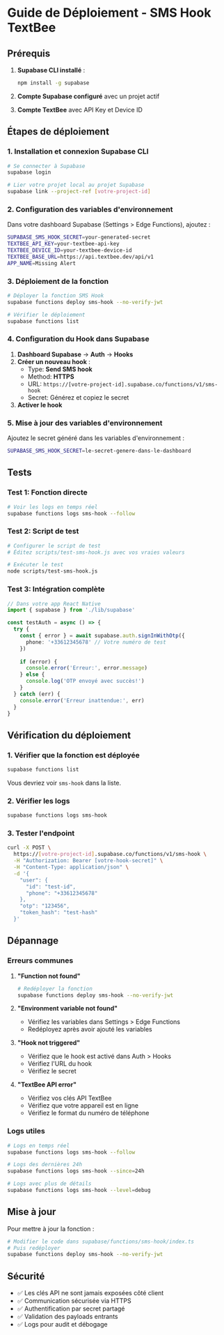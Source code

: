 # Guide de Déploiement - SMS Hook TextBee

## Prérequis

1. **Supabase CLI installé** :
   ```bash
   npm install -g supabase
   ```

2. **Compte Supabase configuré** avec un projet actif

3. **Compte TextBee** avec API Key et Device ID

## Étapes de déploiement

### 1. Installation et connexion Supabase CLI

```bash
# Se connecter à Supabase
supabase login

# Lier votre projet local au projet Supabase
supabase link --project-ref [votre-project-id]
```

### 2. Configuration des variables d'environnement

Dans votre dashboard Supabase (Settings > Edge Functions), ajoutez :

```bash
SUPABASE_SMS_HOOK_SECRET=your-generated-secret
TEXTBEE_API_KEY=your-textbee-api-key
TEXTBEE_DEVICE_ID=your-textbee-device-id
TEXTBEE_BASE_URL=https://api.textbee.dev/api/v1
APP_NAME=Missing Alert
```

### 3. Déploiement de la fonction

```bash
# Déployer la fonction SMS Hook
supabase functions deploy sms-hook --no-verify-jwt

# Vérifier le déploiement
supabase functions list
```

### 4. Configuration du Hook dans Supabase

1. **Dashboard Supabase** → **Auth** → **Hooks**
2. **Créer un nouveau hook** :
   - Type: **Send SMS hook**
   - Method: **HTTPS**
   - URL: `https://[votre-project-id].supabase.co/functions/v1/sms-hook`
   - Secret: Générez et copiez le secret
3. **Activer le hook**

### 5. Mise à jour des variables d'environnement

Ajoutez le secret généré dans les variables d'environnement :

```bash
SUPABASE_SMS_HOOK_SECRET=le-secret-genere-dans-le-dashboard
```

## Tests

### Test 1: Fonction directe

```bash
# Voir les logs en temps réel
supabase functions logs sms-hook --follow
```

### Test 2: Script de test

```bash
# Configurer le script de test
# Éditez scripts/test-sms-hook.js avec vos vraies valeurs

# Exécuter le test
node scripts/test-sms-hook.js
```

### Test 3: Intégration complète

```typescript
// Dans votre app React Native
import { supabase } from './lib/supabase'

const testAuth = async () => {
  try {
    const { error } = await supabase.auth.signInWithOtp({
      phone: '+33612345678' // Votre numéro de test
    })
    
    if (error) {
      console.error('Erreur:', error.message)
    } else {
      console.log('OTP envoyé avec succès!')
    }
  } catch (err) {
    console.error('Erreur inattendue:', err)
  }
}
```

## Vérification du déploiement

### 1. Vérifier que la fonction est déployée

```bash
supabase functions list
```

Vous devriez voir `sms-hook` dans la liste.

### 2. Vérifier les logs

```bash
supabase functions logs sms-hook
```

### 3. Tester l'endpoint

```bash
curl -X POST \
  https://[votre-project-id].supabase.co/functions/v1/sms-hook \
  -H "Authorization: Bearer [votre-hook-secret]" \
  -H "Content-Type: application/json" \
  -d '{
    "user": {
      "id": "test-id",
      "phone": "+33612345678"
    },
    "otp": "123456",
    "token_hash": "test-hash"
  }'
```

## Dépannage

### Erreurs communes

1. **"Function not found"**
   ```bash
   # Redéployer la fonction
   supabase functions deploy sms-hook --no-verify-jwt
   ```

2. **"Environment variable not found"**
   - Vérifiez les variables dans Settings > Edge Functions
   - Redéployez après avoir ajouté les variables

3. **"Hook not triggered"**
   - Vérifiez que le hook est activé dans Auth > Hooks
   - Vérifiez l'URL du hook
   - Vérifiez le secret

4. **"TextBee API error"**
   - Vérifiez vos clés API TextBee
   - Vérifiez que votre appareil est en ligne
   - Vérifiez le format du numéro de téléphone

### Logs utiles

```bash
# Logs en temps réel
supabase functions logs sms-hook --follow

# Logs des dernières 24h
supabase functions logs sms-hook --since=24h

# Logs avec plus de détails
supabase functions logs sms-hook --level=debug
```

## Mise à jour

Pour mettre à jour la fonction :

```bash
# Modifier le code dans supabase/functions/sms-hook/index.ts
# Puis redéployer
supabase functions deploy sms-hook --no-verify-jwt
```

## Sécurité

- ✅ Les clés API ne sont jamais exposées côté client
- ✅ Communication sécurisée via HTTPS
- ✅ Authentification par secret partagé
- ✅ Validation des payloads entrants
- ✅ Logs pour audit et débogage
